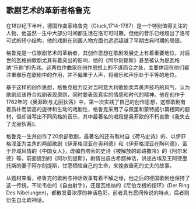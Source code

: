 ## 歌剧艺术的革新者格鲁克

在18世纪下半叶，德国作曲家格鲁克（Gluck,1714-1787）是一个特别值得关注的人物，他虽然一生中大部分时间都生活在洛可可时期，但他的音乐已经超出了洛可可式的短小结构，他的戏剧在刻画人物方面也远远超越了早期古典时期的局限。

格鲁克是一位歌剧艺术的革新者，其创作思想在歌剧发展史上有着重要地位，对后世的瓦格纳歌剧尤其有着突出的影响，他的《阿尔刻提斯》甚至被认为是瓦格纳“乐剧”的先兆。这两位作曲家在创作思想上的不谋而合之处，主要体现在他们都注重器乐在歌剧中的作用，并不偏重于人声，将器乐和声乐处于平等的地位。

基于这样的创作思想，格鲁克极力反对当时意大利歌剧卖弄美声技巧的风气，认为歌剧应该符合戏剧表现原则，同时要表现真实的情感和时代的精神。他在创作于1762年的《奥菲欧与尤丽狄茜》中，第一次实践了自己的创作思想，这部歌剧有着质朴而崇高的旋律和生动的戏剧性，格鲁克采用了与佩里和蒙特威尔第相同的题材，但却谱写出不同风格的音乐，其中最著名的唱段是奥菲欧的不朽哀歌《我失去了尤丽狄茜》。

格鲁克一生共创作了20余部歌剧，最著名的还有取材自《荷马史诗》的、以伊菲格涅亚为主角的两部歌剧《伊菲格涅亚在奥利德》和《伊菲格涅亚在陶利德》，富于异域风情的《中国女人》，改编自塔索的史诗《被解放的耶路撒冷》的《阿尔米德》等。前面提到的《阿尔刻提斯》，剧情出自古希腊神话，讲述古埃及王阿德墨托斯的妻子阿尔刻提斯，甘愿牺牲自己的生命，来挽救垂死的丈夫的故事。

从题材来看，格鲁克的歌剧与神话故事有着不解之缘，他之后的德国歌剧也保持了这一传统，不论韦伯的《自由射手》，还是瓦格纳的《尼伯龙根的指环》(Der Ring Des Nibelungen)，都散发着浓厚的神话色彩，前者具有民间传说的特点，后者则衍生自北欧神话。